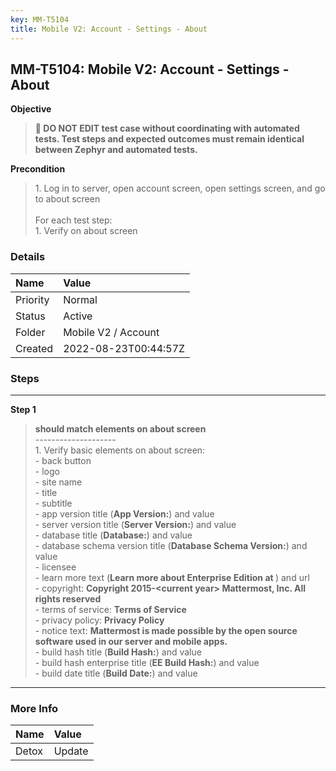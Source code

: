 ```yaml
---
key: MM-T5104
title: Mobile V2: Account - Settings - About
---
```


## MM-T5104: Mobile V2: Account - Settings - About

**Objective**

> <article><strong>🛑 DO NOT EDIT test case without coordinating with automated tests. Test steps and expected outcomes must remain identical between Zephyr and automated tests.</strong></article>

**Precondition**

> <article>1. Log in to server, open account screen, open settings screen, and go to about screen<br /><br />For each test step:<br />1. Verify on about screen</article>

### Details

| Name     | Value                |
| :------- | :------------------- |
| Priority | Normal               |
| Status   | Active               |
| Folder   | Mobile V2 / Account  |
| Created  | 2022-08-23T00:44:57Z |

### Steps

<hr/>

**Step 1**

> <article><strong>should match elements on about screen</strong><br />--------------------<br />1. Verify basic elements on about screen:<br />- back button<br />- logo<br />- site name<br />- title<br />- subtitle<br />- app version title (<strong>App Version:</strong>) and value<br />- server version title (<strong>Server Version:</strong>) and value<br />- database title (<strong>Database:</strong>) and value<br />- database schema version title (<strong>Database Schema Version:</strong>) and value<br />- licensee<br />- learn more text (<strong>Learn more about Enterprise Edition at </strong>) and url<br />- copyright: <strong>Copyright 2015-&lt;current year&gt; Mattermost, Inc. All rights reserved<br /></strong>- terms of service: <strong>Terms of Service</strong><br />- privacy policy: <strong>Privacy Policy</strong><br />- notice text: <strong>Mattermost is made possible by the open source software used in our server and mobile apps.</strong><br />- build hash title (<strong>Build Hash:</strong>) and value<br />- build hash enterprise title (<strong>EE Build Hash:</strong>) and value<br />- build date title (<strong>Build Date:</strong>) and value</article>

<hr/>

### More Info

| Name  | Value  |
| :---- | :----- |
| Detox | Update |
